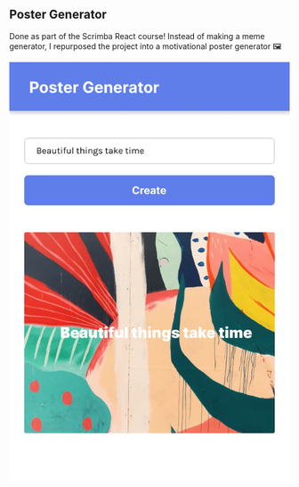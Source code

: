 ## Poster Generator 

Done as part of the Scrimba React course! Instead of 
making a meme generator, I repurposed the project
into a motivational poster generator 🖼

![featureimage](./images/feature-image.png)